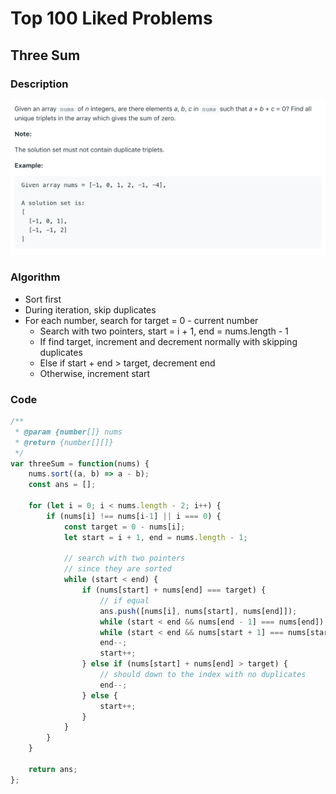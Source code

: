 # Top 100 Liked Problems

## Three Sum

### Description

![three sum](/three_sum.png)

### Algorithm

- Sort first
- During iteration, skip duplicates
- For each number, search for target = 0 - current number
  - Search with two pointers, start = i + 1, end = nums.length - 1
  - If find target, increment and decrement normally with skipping duplicates
  - Else if start + end > target, decrement end
  - Otherwise, increment start

### Code

```javascript
/**
 * @param {number[]} nums
 * @return {number[][]}
 */
var threeSum = function(nums) {
    nums.sort((a, b) => a - b);
    const ans = [];
    
    for (let i = 0; i < nums.length - 2; i++) {
        if (nums[i] !== nums[i-1] || i === 0) {
            const target = 0 - nums[i];
            let start = i + 1, end = nums.length - 1;
            
            // search with two pointers
            // since they are sorted
            while (start < end) {
                if (nums[start] + nums[end] === target) {
                    // if equal
                    ans.push([nums[i], nums[start], nums[end]]);
                    while (start < end && nums[end - 1] === nums[end]) end--;
                    while (start < end && nums[start + 1] === nums[start]) start++;
                    end--;
                    start++;
                } else if (nums[start] + nums[end] > target) {
                    // should down to the index with no duplicates
                    end--;
                } else {
                    start++;
                }
            }
        }
    }
        
    return ans;
};
```